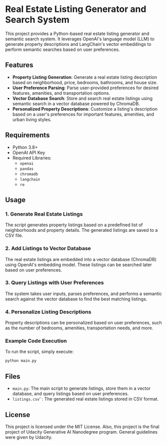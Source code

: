 # Real Estate Listing Generator and Search System

This project provides a Python-based real estate listing generator and semantic search system. It leverages OpenAI's language model (LLM) to generate property descriptions and LangChain's vector embeddings to perform semantic searches based on user preferences.

## Features

- **Property Listing Generation**: Generate a real estate listing description based on neighborhood, price, bedrooms, bathrooms, and house size.
- **User Preference Parsing**: Parse user-provided preferences for desired features, amenities, and transportation options.
- **Vector Database Search**: Store and search real estate listings using semantic search in a vector database powered by ChromaDB.
- **Personalized Property Descriptions**: Customize a listing's description based on a user's preferences for important features, amenities, and urban living styles.

## Requirements

- Python 3.8+
- OpenAI API Key
- Required Libraries:
  - `openai`
  - `pandas`
  - `chromadb`
  - `langchain`
  - `re`


## Usage

### 1. Generate Real Estate Listings

The script generates property listings based on a predefined list of neighborhoods and property details. The generated listings are saved to a CSV file.

### 2. Add Listings to Vector Database

The real estate listings are embedded into a vector database (ChromaDB) using OpenAI's embedding model. These listings can be searched later based on user preferences.

### 3. Query Listings with User Preferences

The system takes user inputs, parses preferences, and performs a semantic search against the vector database to find the best matching listings.

### 4. Personalize Listing Descriptions

Property descriptions can be personalized based on user preferences, such as the number of bedrooms, amenities, transportation needs, and more.

### Example Code Execution

To run the script, simply execute:

```bash
python main.py
```

## Files
- `main.py`: The main script to generate listings, store them in a vector database, and query listings based on user preferences.
- `listings.csv`' : The generated real estate listings stored in CSV format.

## License
This project is licensed under the MIT License.
Also, this project is the final project of Udacity Generative AI Nanodegree program.
General guidelines were given by Udacity.


